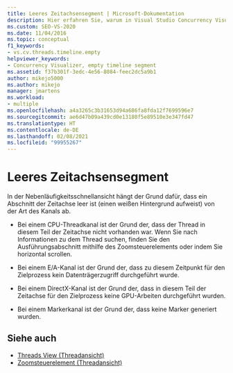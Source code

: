 ```yaml
---
title: Leeres Zeitachsensegment | Microsoft-Dokumentation
description: Hier erfahren Sie, warum in Visual Studio Concurrency Visualizer ein Teil einer Zeitachse für eine Kanalart möglicherweise leer ist (über einen weißen Hintergrund verfügt).
ms.custom: SEO-VS-2020
ms.date: 11/04/2016
ms.topic: conceptual
f1_keywords:
- vs.cv.threads.timeline.empty
helpviewer_keywords:
- Concurrency Visualizer, empty timeline segment
ms.assetid: f37b301f-3edc-4e56-8084-feec2dc5a9b1
author: mikejo5000
ms.author: mikejo
manager: jmartens
ms.workload:
- multiple
ms.openlocfilehash: a4a3265c3b31653d94a686fa8fda12f7699596e7
ms.sourcegitcommit: ae6d47b09a439cd0e13180f5e89510e3e347fd47
ms.translationtype: HT
ms.contentlocale: de-DE
ms.lasthandoff: 02/08/2021
ms.locfileid: "99955267"
---
```

# <a name="empty-timeline-segment"></a>Leeres Zeitachsensegment
In der Nebenläufigkeitsschnellansicht hängt der Grund dafür, dass ein Abschnitt der Zeitachse leer ist (einen weißen Hintergrund aufweist) von der Art des Kanals ab.

- Bei einem CPU-Threadkanal ist der Grund der, dass der Thread in diesem Teil der Zeitachse nicht vorhanden war. Wenn Sie nach Informationen zu dem Thread suchen, finden Sie den Ausführungsabschnitt mithilfe des Zoomsteuerelements oder indem Sie horizontal scrollen.

- Bei einem E/A-Kanal ist der Grund der, dass zu diesem Zeitpunkt für den Zielprozess kein Datenträgerzugriff durchgeführt wurde.

- Bei einem DirectX-Kanal ist der Grund der, dass in diesem Teil der Zeitachse für den Zielprozess keine GPU-Arbeiten durchgeführt wurden.

- Bei einem Markerkanal ist der Grund der, dass keine Marker generiert wurden.

## <a name="see-also"></a>Siehe auch
- [Threads View (Threadansicht)](../profiling/threads-view-parallel-performance.md)
- [Zoomsteuerelement (Threadansicht)](../profiling/zoom-control-threads-view.md)